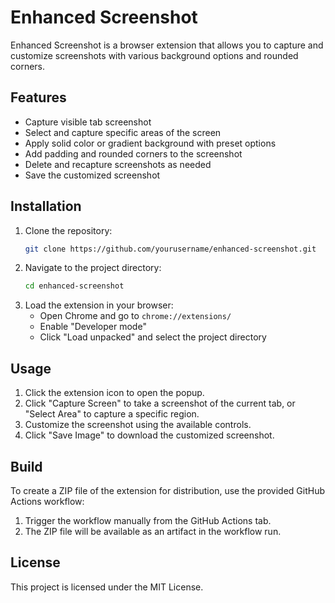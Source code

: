 # Enhanced Screenshot

Enhanced Screenshot is a browser extension that allows you to capture and customize screenshots with various background options and rounded corners.

## Features

- Capture visible tab screenshot
- Select and capture specific areas of the screen
- Apply solid color or gradient background with preset options
- Add padding and rounded corners to the screenshot
- Delete and recapture screenshots as needed
- Save the customized screenshot

## Installation

1. Clone the repository:
    ```sh
    git clone https://github.com/yourusername/enhanced-screenshot.git
    ```
2. Navigate to the project directory:
    ```sh
    cd enhanced-screenshot
    ```
3. Load the extension in your browser:
    - Open Chrome and go to `chrome://extensions/`
    - Enable "Developer mode"
    - Click "Load unpacked" and select the project directory

## Usage

1. Click the extension icon to open the popup.
2. Click "Capture Screen" to take a screenshot of the current tab, or "Select Area" to capture a specific region.
3. Customize the screenshot using the available controls.
4. Click "Save Image" to download the customized screenshot.

## Build

To create a ZIP file of the extension for distribution, use the provided GitHub Actions workflow:

1. Trigger the workflow manually from the GitHub Actions tab.
2. The ZIP file will be available as an artifact in the workflow run.

## License

This project is licensed under the MIT License.
